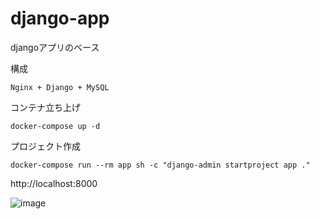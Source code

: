 # django-app
djangoアプリのベース

構成
```
Nginx + Django + MySQL
```


コンテナ立ち上げ
```
docker-compose up -d
```

プロジェクト作成
```
docker-compose run --rm app sh -c "django-admin startproject app ."
```

http://localhost:8000

![image](https://user-images.githubusercontent.com/79821503/187807905-5413b270-4961-4ad5-9782-7fb62f97c9aa.png)

